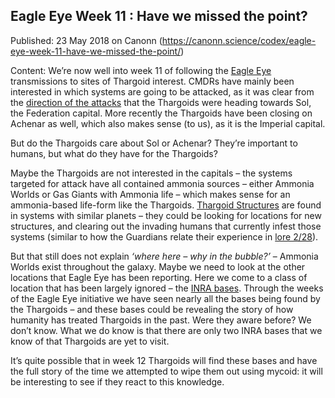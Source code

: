 ## Eagle Eye Week 11 : Have we missed the point?

Published: 23 May 2018 on Canonn (https://canonn.science/codex/eagle-eye-week-11-have-we-missed-the-point/)

Content: We’re now well into week 11 of following the [Eagle Eye](https://canonn.science/codex/eagle-eye-installations/) transmissions to sites of Thargoid interest. CMDRs have mainly been interested in which systems are going to be attacked, as it was clear from the [direction of the attacks](https://map.canonn.technology/thargoid-attacks.html) that the Thargoids were heading towards Sol, the Federation capital. More recently the Thargoids have been closing on Achenar as well, which also makes sense (to us), as it is the Imperial capital. 

But do the Thargoids care about Sol or Achenar? They’re important to humans, but what do they have for the Thargoids? 

Maybe the Thargoids are not interested in the capitals – the systems targeted for attack have all contained ammonia sources – either Ammonia Worlds or Gas Giants with Ammonia life – which makes sense for an ammonia-based life-form like the Thargoids. [Thargoid Structures](https://canonn.science/codex/the-unknown-structure/) are found in systems with similar planets – they could be looking for locations for new structures, and clearing out the invading humans that currently infest those systems (similar to how the Guardians relate their experience in [lore 2/28](https://canonn.science/codex/guardians-codex/)). 

But that still does not explain *‘where here – why in the bubble?’* – Ammonia Worlds exist throughout the galaxy. Maybe we need to look at the other locations that Eagle Eye has been reporting. Here we come to a class of location that has been largely ignored – the [INRA bases](https://canonn.science/codex/inra-settlements/). Through the weeks of the Eagle Eye initiative we have seen nearly all the bases being found by the Thargoids – and these bases could be revealing the story of how humanity has treated Thargoids in the past. Were they aware before? We don’t know. What we do know is that there are only two INRA bases that we know of that Thargoids are yet to visit. 

It’s quite possible that in week 12 Thargoids will find these bases and have the full story of the time we attempted to wipe them out using mycoid: it will be interesting to see if they react to this knowledge.